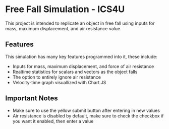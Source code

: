 # Free Fall Simulation - ICS4U

This project is intended to replicate an object in free fall using inputs for mass, maximum displacement, and air resistance value.


## Features
This simulation has many key features programmed into it, these include:

- Inputs for mass, maximum displacement, and force of air resistance
- Realtime statistics for scalars and vectors as the object falls
- The option to entirely ignore air resistance
- Velocity-time graph visuallized with Chart.JS

## Important Notes

- Make sure to use the yellow submit button after entering in new values
- Air resistance is disabled by default, make sure to check the checkbox if you want it enabled, then enter a value
